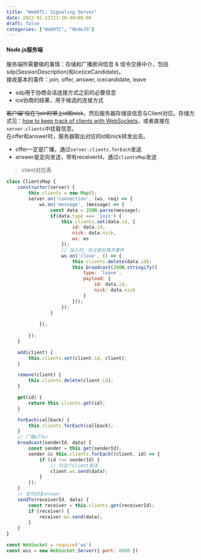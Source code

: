 ```yaml
---
title: "WebRTC: Signaling Server"
date: 2022-01-21T21:20:40+08:00
draft: false
categories: ["WebRTC", "NodeJS"]
---
```


#### Node.js服务端

服务端所需要做的事情：存储和广播房间信息 & 信令交换中介，包括sdp(SessionDescription)和ice(iceCandidate)。\
接收基本的事件：join, offer, answer, icecandidate, leave

- sdp用于协商会话连接方式之前的必要信息
- ice协商的结果，用于候选的连接方式

~~客户端”仅在“join时带上id和nick~~，然后服务器存储该信息与Client对应。存储方式见：[how to keep track of clients with WebSockets](https://medium.com/@willrigsbee/how-to-keep-track-of-clients-with-websockets-1a018c23bbfc)，或者直接在`server.clients`中挂载信息。\
在offer和answer时，服务器取出对应的id和nick转发出去。

- offer一定是广播，通过`server.clients.forEach`发送
- answer是定向发送，带有receiverId，通过`clientsMap`发送

> client对应表
```js
class ClientsMap {
    constructor(server) {
        this.clients = new Map();
        server.on('connection', (ws, req) => {
            ws.on('message', (message) => {
                const data = JSON.parse(message);
                if(data.type === 'join') {
                    this.clients.set(data.id, {
                        id: data.id,
                        nick: data.nick,
                        ws: ws
                    });
                    // 加入时，先注册好离开事件
                    ws.on('close', () => {
                        this.clients.delete(data.id);
                        this.broadcast(JSON.stringify({
                            type: 'leave',
                            payload: {
                                id: data.id,
                                nick: data.nick
                            }
                        }));
                    });
                }
                
            });
            
        });
    }

    add(client) {
        this.clients.set(client.id, client);
    }

    remove(client) {
        this.clients.delete(client.id);
    }

    get(id) {
        return this.clients.get(id);
    }

    forEach(callback) {
        this.clients.forEach(callback);
    }
    // 广播offer
    broadcast(senderId, data) {
        const sender = this.get(senderId);
        sender && this.clients.forEach((client, id) => {
            if (id !== senderId) {
                // 向这个client发送
                client.ws.send(data);
            }
        });
    }
    // 定向回复answer
    sendTo(receiverId, data) {
        const receiver = this.clients.get(receiverId);
        if (receiver) {
            receiver.ws.send(data);
        }
    }
}
```

```js
const WebSocket = require('ws')
const wss = new WebSocket.Server({ port: 8080 })
```
